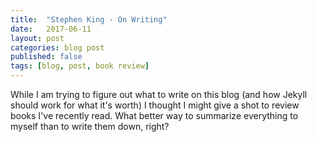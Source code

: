 ```yaml
---
title:  "Stephen King - On Writing"
date:   2017-06-11
layout: post
categories: blog post
published: false
tags: [blog, post, book review]
---
```


While I am trying to figure out what to write on this blog (and how Jekyll should work for what it's worth) I thought I might give a shot to review books I've recently read. What better way to summarize everything to myself than to write them down, right?
